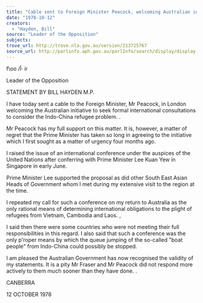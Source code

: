 ```yaml
---
title: "Cable sent to Foreign Minister Peacock, welcoming Australian initiative to seek formal international consultations to consider Indo-China refugee problem"
date: "1978-10-12"
creators:
  - "Hayden, Bill"
source: "Leader of the Opposition"
subjects:
trove_url: http://trove.nla.gov.au/version/213725767
source_url: http://parlinfo.aph.gov.au/parlInfo/search/display/display.w3p;query=Id%3A%22media/pressrel/HPR08003951%22
---
```


 f\oo /Î· ir

 Leader of the Opposition

 STATEMENT BY BILL HAYDEN M.P.

 I have today sent a cable to the Foreign Minister, Mr Peacock,   in London welcoming the Australian initiative to seek formal  international consultations to consider the Indo-China refugee  problem. .

 Mr Peacock has my full support on this matter. It is, however,  a matter of regret that the Prime Minister has taken so long in  agreeing to the initiative which I first sought as a matter  of urgency four months ago.

 I raised the issue of an international conference under the  auspices of the United Nations after conferring with Prime  Minister Lee Kuan Yew in Singapore in early June.

 Prime Minister Lee supported the proposal as did other  South East Asian Heads of Government whom I met during my  extensive visit to the region at the time.

 I repeated my call for such a conference on my return to  Australia as the only rational means of determining international  obligations to the plight of refugees from Vietnam, Cambodia  and Laos. ,

 I said then there were some countries who were not meeting their  full responsibilities in this regard. I also said that such a  conference was the only p'roper means by which the queue jumping  of the so-called "boat people" from Indo-China could possibly  be stopped.

 I am pleased the Australian Government has now recognised  the validity of my statements. It is a pity Mr Fraser and  Mr Peacock did not respond more actively to them much sooner  than they have done. .

 CANBERRA

 12 OCTOBER 1978

